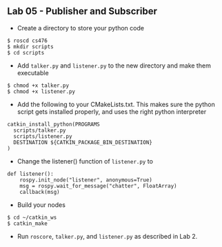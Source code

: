 ## Lab 05 - Publisher and Subscriber

* Create a directory to store your python code

```
$ roscd cs476
$ mkdir scripts
$ cd scripts
```

* Add `talker.py` and `listener.py` to the new directory and make them executable

```
$ chmod +x talker.py
$ chmod +x listener.py
```

* Add the following to your CMakeLists.txt. This makes sure the python script gets installed properly, and uses the right python interpreter

```
catkin_install_python(PROGRAMS
  scripts/talker.py
  scripts/listener.py
  DESTINATION ${CATKIN_PACKAGE_BIN_DESTINATION}
)
```

* Change the listener() function of `listener.py` to

```
def listener():
    rospy.init_node("listener", anonymous=True)
    msg = rospy.wait_for_message("chatter", FloatArray)
    callback(msg)
```

* Build your nodes

```
$ cd ~/catkin_ws
$ catkin_make
```

* Run `roscore`, `talker.py`, and `listener.py` as described in Lab 2.